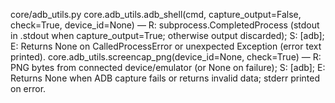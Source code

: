 
core/adb_utils.py
core.adb_utils.adb_shell(cmd, capture_output=False, check=True, device_id=None) — R: subprocess.CompletedProcess (stdout in .stdout when capture_output=True; otherwise output discarded); S: [adb]; E: Returns None on CalledProcessError or unexpected Exception (error text printed).
core.adb_utils.screencap_png(device_id=None, check=True) — R: PNG bytes from connected device/emulator (or None on failure); S: [adb]; E: Returns None when ADB capture fails or returns invalid data; stderr printed on error.
